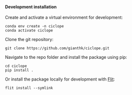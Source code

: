 #### Development installation
Create and activate a virtual environment for development:
```commandline
conda env create -n ciclope
conda activate ciclope
```
Clone the git repository:
```commandline
git clone https://github.com/gianthk/ciclope.git
```
Navigate to the repo folder and install the package using pip:
```commandline
cd ciclope
pip install .
```
Or install the package locally for development with [Flit](https://flit.pypa.io/en/latest/index.html):
```commandline
flit install --symlink
```
